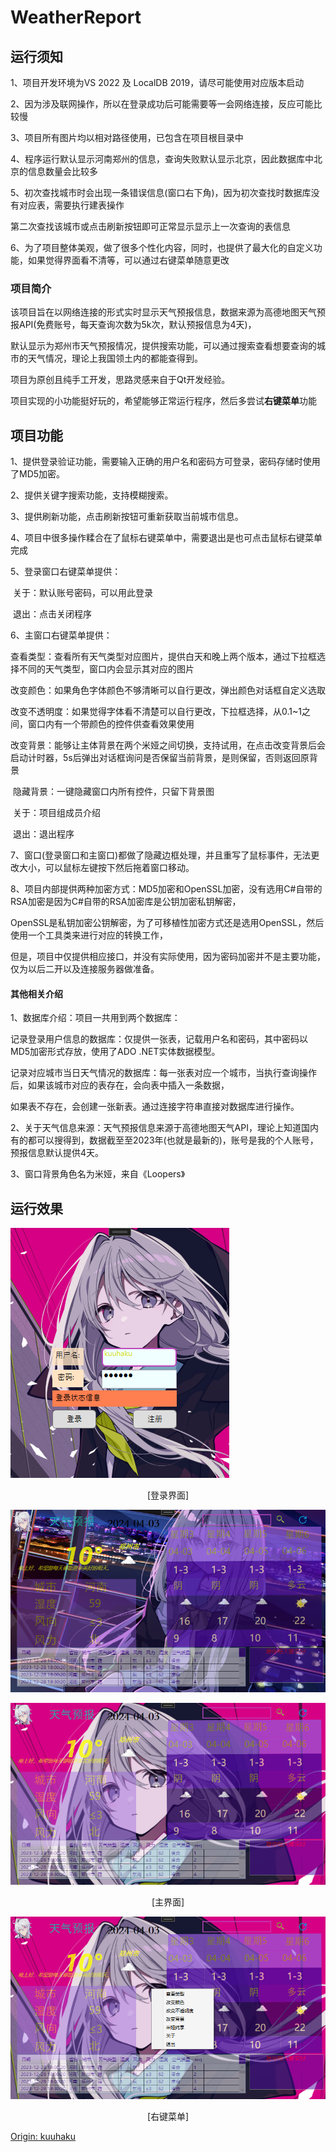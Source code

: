 # WeatherReport
## 运行须知

1、项目开发环境为VS 2022 及 LocalDB 2019，请尽可能使用对应版本启动

2、因为涉及联网操作，所以在登录成功后可能需要等一会网络连接，反应可能比较慢

3、项目所有图片均以相对路径使用，已包含在项目根目录中

4、程序运行默认显示河南郑州的信息，查询失败默认显示北京，因此数据库中北京的信息数量会比较多

5、初次查找城市时会出现一条错误信息(窗口右下角)，因为初次查找时数据库没有对应表，需要执行建表操作 

   第二次查找该城市或点击刷新按钮即可正常显示显示上一次查询的表信息

6、为了项目整体美观，做了很多个性化内容，同时，也提供了最大化的自定义功能，如果觉得界面看不清等，可以通过右键菜单随意更改

### 项目简介

该项目旨在以网络连接的形式实时显示天气预报信息，数据来源为高德地图天气预报API(免费账号，每天查询次数为5k次，默认预报信息为4天)，

默认显示为郑州市天气预报情况，提供搜索功能，可以通过搜索查看想要查询的城市的天气情况，理论上我国领土内的都能查得到。

项目为原创且纯手工开发，思路灵感来自于Qt开发经验。

项目实现的小功能挺好玩的，希望能够正常运行程序，然后多尝试**右键菜单**功能

## 项目功能

1、提供登录验证功能，需要输入正确的用户名和密码方可登录，密码存储时使用了MD5加密。

2、提供关键字搜索功能，支持模糊搜索。

3、提供刷新功能，点击刷新按钮可重新获取当前城市信息。

4、项目中很多操作糅合在了鼠标右键菜单中，需要退出是也可点击鼠标右键菜单完成

5、登录窗口右键菜单提供：

​		关于：默认账号密码，可以用此登录

​		退出：点击关闭程序

6、主窗口右键菜单提供：

​		查看类型：查看所有天气类型对应图片，提供白天和晚上两个版本，通过下拉框选择不同的天气类型，窗口内会显示其对应的图片

​		改变颜色：如果角色字体颜色不够清晰可以自行更改，弹出颜色对话框自定义选取

​		改变不透明度：如果觉得字体看不清楚可以自行更改，下拉框选择，从0.1~1之间，窗口内有一个带颜色的控件供查看效果使用

​		改变背景：能够让主体背景在两个米娅之间切换，支持试用，在点击改变背景后会启动计时器，5s后弹出对话框询问是否保留当前背景，是则保留，否则返回原背景

​		隐藏背景：一键隐藏窗口内所有控件，只留下背景图

​		关于：项目组成员介绍

​		退出：退出程序

7、窗口(登录窗口和主窗口)都做了隐藏边框处理，并且重写了鼠标事件，无法更改大小，可以鼠标左键按下然后拖着窗口移动。

8、项目内部提供两种加密方式：MD5加密和OpenSSL加密，没有选用C#自带的RSA加密是因为C#自带的RSA加密库是公钥加密私钥解密，

   OpenSSL是私钥加密公钥解密，为了可移植性加密方式还是选用OpenSSL，然后使用一个工具类来进行对应的转换工作，

   但是，项目中仅提供相应接口，并没有实际使用，因为密码加密并不是主要功能，仅为以后二开以及连接服务器做准备。

#### 其他相关介绍

1、数据库介绍：项目一共用到两个数据库：

​		记录登录用户信息的数据库：仅提供一张表，记载用户名和密码，其中密码以MD5加密形式存放，使用了ADO .NET实体数据模型。

​		记录对应城市当日天气情况的数据库：每一张表对应一个城市，当执行查询操作后，如果该城市对应的表存在，会向表中插入一条数据，

​		如果表不存在，会创建一张新表。通过连接字符串直接对数据库进行操作。

2、关于天气信息来源：天气预报信息来源于高德地图天气API，理论上知道国内有的都可以搜得到，数据截至至2023年(也就是最新的)，账号是我的个人账号，预报信息默认提供4天。

3、窗口背景角色名为米娅，来自《Loopers》

## 运行效果

![image-20240403221210518](README.assets/image-20240403221210518.png)

<center>[登录界面]</center>

![image-20240403221238730](README.assets/image-20240403221238730.png)

![image-20240403221247856](README.assets/image-20240403221247856.png)

<center>[主界面]</center>

![image-20240403221306023](README.assets/image-20240403221306023.png)

<center>[右键菜单]</center>

<u>Origin: kuuhaku</u>
